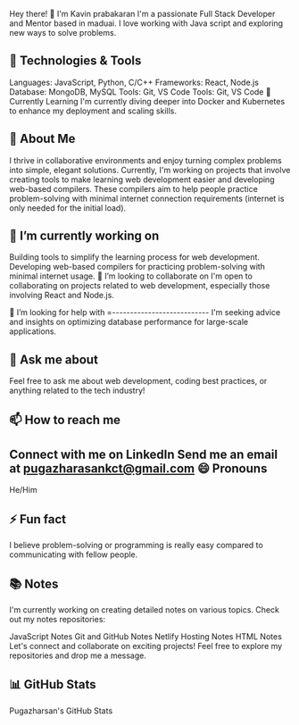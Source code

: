 
Hey there! 👋 I'm Kavin prabakaran
I'm a passionate Full Stack Developer and Mentor based in maduai. I love working with Java script and exploring new ways to solve problems.

🔧 Technologies & Tools
----------------------------------------------
Languages: JavaScript, Python, C/C++
Frameworks: React, Node.js
Database: MongoDB, MySQL
Tools: Git, VS Code
Tools: Git, VS Code
🌱 Currently Learning
I'm currently diving deeper into Docker and Kubernetes to enhance my deployment and scaling skills.

🚀 About Me
---------------------
I thrive in collaborative environments and enjoy turning complex problems into simple, elegant solutions. Currently, I'm working on projects that involve creating tools to make learning web development easier and developing web-based compilers. These compilers aim to help people practice problem-solving with minimal internet connection requirements (internet is only needed for the initial load).

🔭 I’m currently working on
-------------------------------
Building tools to simplify the learning process for web development.
Developing web-based compilers for practicing problem-solving with minimal internet usage.
👯 I’m looking to collaborate on
I'm open to collaborating on projects related to web development, especially those involving React and Node.js.

🤔 I’m looking for help with
=---------------------------
I'm seeking advice and insights on optimizing database performance for large-scale applications.

💬 Ask me about
---------------------------
Feel free to ask me about web development, coding best practices, or anything related to the tech industry!

📫 How to reach me
------------------------------
Connect with me on LinkedIn
Send me an email at pugazharasankct@gmail.com
😄 Pronouns
----------------
He/Him

⚡ Fun fact
---------------------------
I believe problem-solving or programming is really easy compared to communicating with fellow people.

📚 Notes
---------------------
I'm currently working on creating detailed notes on various topics. Check out my notes repositories:

JavaScript Notes
Git and GitHub Notes
Netlify Hosting Notes
HTML Notes
Let's connect and collaborate on exciting projects! Feel free to explore my repositories and drop me a message.

📊 GitHub Stats
--------------------------------
Pugazharsan's GitHub Stats